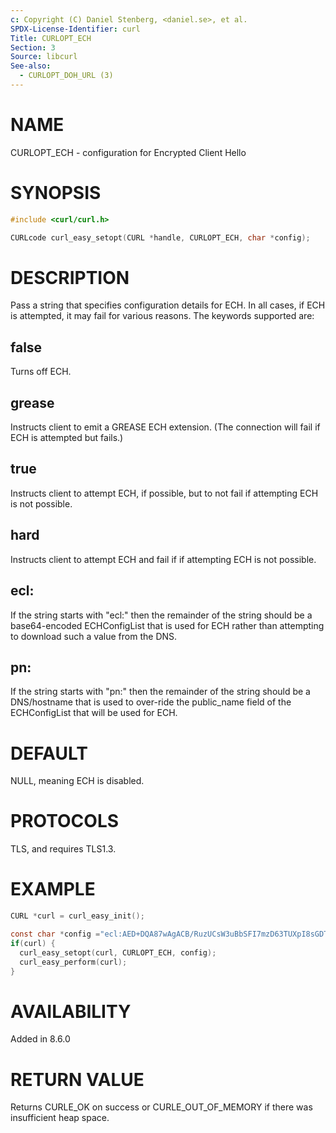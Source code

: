 ```yaml
---
c: Copyright (C) Daniel Stenberg, <daniel.se>, et al.
SPDX-License-Identifier: curl
Title: CURLOPT_ECH
Section: 3
Source: libcurl
See-also:
  - CURLOPT_DOH_URL (3)
---
```


# NAME

CURLOPT_ECH - configuration for Encrypted Client Hello

# SYNOPSIS

~~~c
#include <curl/curl.h>

CURLcode curl_easy_setopt(CURL *handle, CURLOPT_ECH, char *config);
~~~

# DESCRIPTION

Pass a string that specifies configuration details for ECH.
In all cases, if ECH is attempted, it may fail for various reasons.
The keywords supported are:

## false
Turns off ECH.
## grease
Instructs client to emit a GREASE ECH extension.
(The connection will fail if ECH is attempted but fails.)
## true
Instructs client to attempt ECH, if possible, but to not fail if attempting ECH is not possible.
## hard
Instructs client to attempt ECH and fail if if attempting ECH is not possible.
## ecl:<base64-value>
If the string starts with "ecl:" then the remainder of the string should be a base64-encoded
ECHConfigList that is used for ECH rather than attempting to download such a value from
the DNS.
## pn:<name>
If the string starts with "pn:" then the remainder of the string should be a DNS/hostname
that is used to over-ride the public_name field of the ECHConfigList that will be used
for ECH.

# DEFAULT

NULL, meaning ECH is disabled.

# PROTOCOLS

TLS, and requires TLS1.3.

# EXAMPLE

~~~c
CURL *curl = curl_easy_init();

const char *config ="ecl:AED+DQA87wAgACB/RuzUCsW3uBbSFI7mzD63TUXpI8sGDTnFTbFCDpa+CAAEAAEAAQANY292ZXIuZGVmby5pZQAA";
if(curl) {
  curl_easy_setopt(curl, CURLOPT_ECH, config);
  curl_easy_perform(curl);
}
~~~


# AVAILABILITY

Added in 8.6.0

# RETURN VALUE

Returns CURLE_OK on success or CURLE_OUT_OF_MEMORY if there was insufficient heap space.
